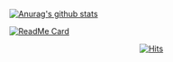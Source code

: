 <!--
![header](https://capsule-render.vercel.app/api?type=wave&color=gradient&height=300&section=header&text=Hi&nbsp;there&nbsp;👋&fontSize=90)  


## 📫 How to reach me
 - ### [`NaverBlog`]
## 💬 Ask me about ... 
 - ### zzang9ha@naver.com

[`NaverBlog`]: https://blog.naver.com/zzang9ha

![header](https://capsule-render.vercel.app/api?type=wave&color=gradient&height=150&section=footer&&fontSize=90)  
-->

[![Anurag's github stats](https://github-readme-stats.vercel.app/api?username=JuHyun419&count_private=true&theme=radical)](https://github.com/anuraghazra/github-readme-stats)

[![ReadMe Card](https://github-readme-stats.vercel.app/api/pin/?username=JuHyun419&repo=github.com/jh-dev-study)](https://github.com/jh-dev-study)


<div align=center>
 
[![Hits](https://hits.seeyoufarm.com/api/count/incr/badge.svg?url=https%3A%2F%2Fgithub.com%2FJuHyun419&count_bg=%2379C83D&title_bg=%23555555&icon=&icon_color=%23E7E7E7&title=hits&edge_flat=false)](https://hits.seeyoufarm.com)

</div>

<!--
**JuHyun419/JuHyun419** is a ✨ _special_ ✨ repository because its `README.md` (this file) appears on your GitHub profile.


Here are some ideas to get you started:

- 🔭 I’m currently working on ...
- 🌱 I’m currently learning ...
- 👯 I’m looking to collaborate on ...
- 🤔 I’m looking for help with ...
- 💬 Ask me about ...
- 📫 How to reach me: ...
- 😄 Pronouns: ...
- ⚡ Fun fact: ...
-->
